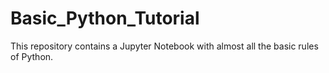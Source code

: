 # Basic_Python_Tutorial
This repository contains a Jupyter Notebook with almost all the basic rules of Python. 
